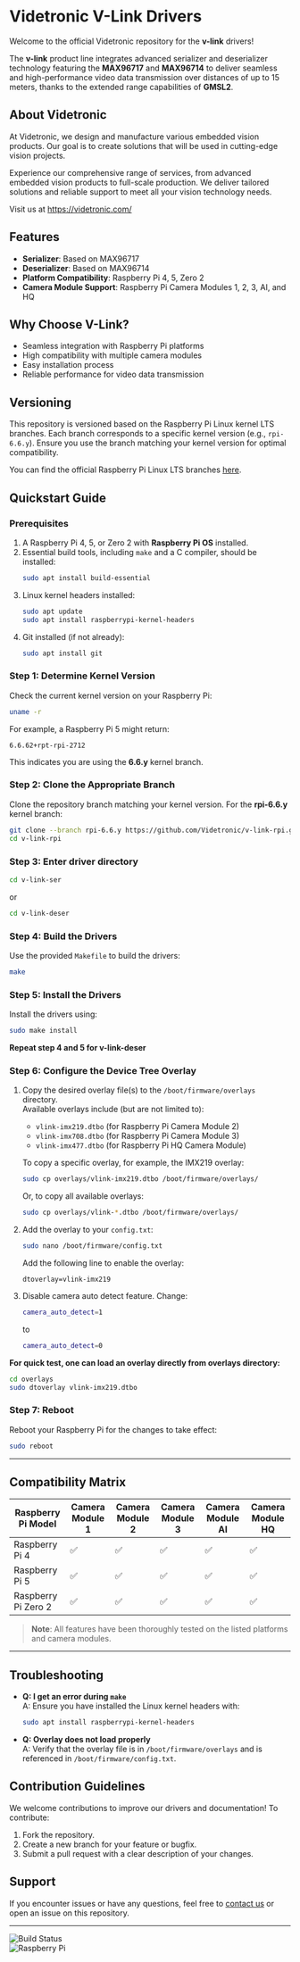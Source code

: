 # Videtronic V-Link Drivers

Welcome to the official Videtronic repository for the **v-link** drivers!  

The **v-link** product line integrates advanced serializer and deserializer technology featuring the **MAX96717** and **MAX96714** to deliver seamless and high-performance video data transmission over distances of up to 15 meters, thanks to the extended range capabilities of **GMSL2**.

## About Videtronic
At Videtronic, we design and manufacture various embedded vision products. Our goal is to create solutions that will be used in cutting-edge vision projects.

Experience our comprehensive range of services, from advanced embedded vision products to full-scale production. We deliver tailored solutions and reliable support to meet all your vision technology needs.

Visit us at https://videtronic.com/

## Features
- **Serializer**: Based on MAX96717
- **Deserializer**: Based on MAX96714
- **Platform Compatibility**: Raspberry Pi 4, 5, Zero 2
- **Camera Module Support**: Raspberry Pi Camera Modules 1, 2, 3, AI, and HQ

## Why Choose V-Link?
- Seamless integration with Raspberry Pi platforms
- High compatibility with multiple camera modules
- Easy installation process
- Reliable performance for video data transmission

## Versioning
This repository is versioned based on the Raspberry Pi Linux kernel LTS branches. Each branch corresponds to a specific kernel version (e.g., `rpi-6.6.y`). Ensure you use the branch matching your kernel version for optimal compatibility.

You can find the official Raspberry Pi Linux LTS branches [here](https://github.com/raspberrypi/linux).


## Quickstart Guide

### Prerequisites
1. A Raspberry Pi 4, 5, or Zero 2 with **Raspberry Pi OS** installed.  
2. Essential build tools, including ```make``` and a C compiler, should be installed:
   ```bash
   sudo apt install build-essential
   ```
3. Linux kernel headers installed:
   ```bash
   sudo apt update
   sudo apt install raspberrypi-kernel-headers
   ```
4. Git installed (if not already):
   ```bash
   sudo apt install git
   ```

### Step 1: Determine Kernel Version
Check the current kernel version on your Raspberry Pi:
```bash
uname -r
```
For example, a Raspberry Pi 5 might return:
```
6.6.62+rpt-rpi-2712
```
This indicates you are using the **6.6.y** kernel branch.

### Step 2: Clone the Appropriate Branch
Clone the repository branch matching your kernel version. For the **rpi-6.6.y** kernel branch:
```bash
git clone --branch rpi-6.6.y https://github.com/Videtronic/v-link-rpi.git
cd v-link-rpi
```
### Step 3: Enter driver directory
```bash
cd v-link-ser
```
or
```bash
cd v-link-deser
```

### Step 4: Build the Drivers 
Use the provided `Makefile` to build the drivers:
```bash
make
```

### Step 5: Install the Drivers 
Install the drivers using:
```bash
sudo make install
```
**Repeat step 4 and 5 for v-link-deser**  

### Step 6: Configure the Device Tree Overlay
1. Copy the desired overlay file(s) to the `/boot/firmware/overlays` directory.  
Available overlays include (but are not limited to):
   * ```vlink-imx219.dtbo``` (for Raspberry Pi Camera Module 2)
   * ```vlink-imx708.dtbo``` (for Raspberry Pi Camera Module 3)
   * ```vlink-imx477.dtbo``` (for Raspberry Pi HQ Camera Module)  

   To copy a specific overlay, for example, the IMX219 overlay:  
   ```bash
   sudo cp overlays/vlink-imx219.dtbo /boot/firmware/overlays/
   ```  
   Or, to copy all available overlays:
   ```bash
   sudo cp overlays/vlink-*.dtbo /boot/firmware/overlays/
   ```
2. Add the overlay to your `config.txt`:
   ```bash
   sudo nano /boot/firmware/config.txt
   ```
   Add the following line to enable the overlay:
   ```
   dtoverlay=vlink-imx219
   ```
3. Disable camera auto detect feature. Change:
   ```bash
   camera_auto_detect=1
   ```
   to
   ```bash
   camera_auto_detect=0
   ```

**For quick test, one can load an overlay directly from overlays directory:**
```bash
cd overlays
sudo dtoverlay vlink-imx219.dtbo
```

### Step 7: Reboot
Reboot your Raspberry Pi for the changes to take effect:
```bash
sudo reboot
```

---

## Compatibility Matrix

| Raspberry Pi Model | Camera Module 1 | Camera Module 2 | Camera Module 3 | Camera Module AI | Camera Module HQ |  
|---------------------|-----------------|-----------------|-----------------|------------------|------------------|  
| Raspberry Pi 4     | ✅               | ✅               | ✅               | ✅                | ✅                |  
| Raspberry Pi 5     | ✅               | ✅               | ✅               | ✅                | ✅                |  
| Raspberry Pi Zero 2| ✅               | ✅               | ✅               | ✅                | ✅                |  

> **Note**: All features have been thoroughly tested on the listed platforms and camera modules.

---

## Troubleshooting

- **Q: I get an error during `make`**  
  A: Ensure you have installed the Linux kernel headers with:  
  ```bash
  sudo apt install raspberrypi-kernel-headers
  ```  

- **Q: Overlay does not load properly**  
  A: Verify that the overlay file is in `/boot/firmware/overlays` and is referenced in `/boot/firmware/config.txt`.


## Contribution Guidelines
We welcome contributions to improve our drivers and documentation! To contribute:
1. Fork the repository.
2. Create a new branch for your feature or bugfix.
3. Submit a pull request with a clear description of your changes.

## Support
If you encounter issues or have any questions, feel free to [contact us](https://www.videtronic.pl) or open an issue on this repository.

---

![Build Status](https://img.shields.io/badge/build-passing-brightgreen)  
![Raspberry Pi](https://img.shields.io/badge/RaspberryPi-4%2C5%2CZero2-blue)